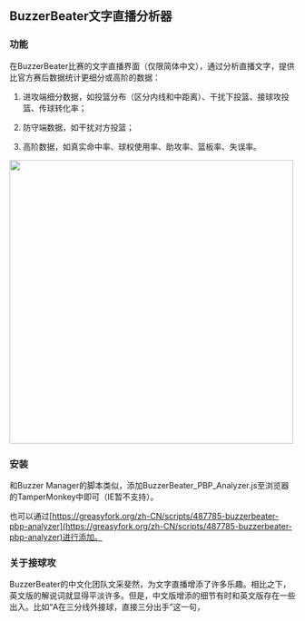 ## BuzzerBeater文字直播分析器

### 功能

在BuzzerBeater比赛的文字直播界面（仅限简体中文），通过分析直播文字，提供比官方赛后数据统计更细分或高阶的数据：

1. 进攻端细分数据，如投篮分布（区分内线和中距离）、干扰下投篮、接球攻投篮、传球转化率；

2. 防守端数据，如干扰对方投篮；

3. 高阶数据，如真实命中率、球权使用率、助攻率、篮板率、失误率。

<img src="https://github.com/AtomicNucleus029/BB-PBP/assets/160561545/1eb98c2b-ffd9-4c65-ab46-d1a524354dc5" width = 500>

### 安装

和Buzzer Manager的脚本类似，添加BuzzerBeater_PBP_Analyzer.js至浏览器的TamperMonkey中即可（IE暂不支持）。

也可以通过[https://greasyfork.org/zh-CN/scripts/487785-buzzerbeater-pbp-analyzer](https://greasyfork.org/zh-CN/scripts/487785-buzzerbeater-pbp-analyzer)进行添加。

### 关于接球攻

BuzzerBeater的中文化团队文采斐然，为文字直播增添了许多乐趣。相比之下，英文版的解说词就显得平淡许多。但是，中文版增添的细节有时和英文版存在一些出入。比如“A在三分线外接球，直接三分出手”这一句，
